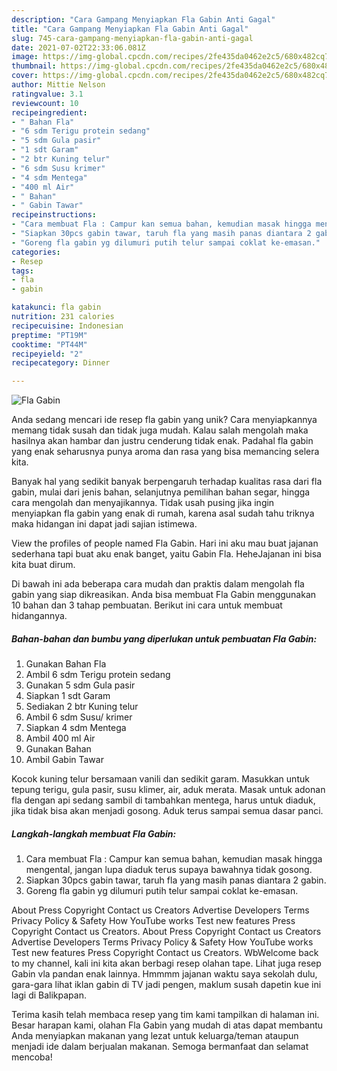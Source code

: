 ```yaml
---
description: "Cara Gampang Menyiapkan Fla Gabin Anti Gagal"
title: "Cara Gampang Menyiapkan Fla Gabin Anti Gagal"
slug: 745-cara-gampang-menyiapkan-fla-gabin-anti-gagal
date: 2021-07-02T22:33:06.081Z
image: https://img-global.cpcdn.com/recipes/2fe435da0462e2c5/680x482cq70/fla-gabin-foto-resep-utama.jpg
thumbnail: https://img-global.cpcdn.com/recipes/2fe435da0462e2c5/680x482cq70/fla-gabin-foto-resep-utama.jpg
cover: https://img-global.cpcdn.com/recipes/2fe435da0462e2c5/680x482cq70/fla-gabin-foto-resep-utama.jpg
author: Mittie Nelson
ratingvalue: 3.1
reviewcount: 10
recipeingredient:
- " Bahan Fla"
- "6 sdm Terigu protein sedang"
- "5 sdm Gula pasir"
- "1 sdt Garam"
- "2 btr Kuning telur"
- "6 sdm Susu krimer"
- "4 sdm Mentega"
- "400 ml Air"
- " Bahan"
- " Gabin Tawar"
recipeinstructions:
- "Cara membuat Fla : Campur kan semua bahan, kemudian masak hingga mengental, jangan lupa diaduk terus supaya bawahnya tidak gosong."
- "Siapkan 30pcs gabin tawar, taruh fla yang masih panas diantara 2 gabin."
- "Goreng fla gabin yg dilumuri putih telur sampai coklat ke-emasan."
categories:
- Resep
tags:
- fla
- gabin

katakunci: fla gabin 
nutrition: 231 calories
recipecuisine: Indonesian
preptime: "PT19M"
cooktime: "PT44M"
recipeyield: "2"
recipecategory: Dinner

---
```



![Fla Gabin](https://img-global.cpcdn.com/recipes/2fe435da0462e2c5/680x482cq70/fla-gabin-foto-resep-utama.jpg)

Anda sedang mencari ide resep fla gabin yang unik? Cara menyiapkannya memang tidak susah dan tidak juga mudah. Kalau salah mengolah maka hasilnya akan hambar dan justru cenderung tidak enak. Padahal fla gabin yang enak seharusnya punya aroma dan rasa yang bisa memancing selera kita.

Banyak hal yang sedikit banyak berpengaruh terhadap kualitas rasa dari fla gabin, mulai dari jenis bahan, selanjutnya pemilihan bahan segar, hingga cara mengolah dan menyajikannya. Tidak usah pusing jika ingin menyiapkan fla gabin yang enak di rumah, karena asal sudah tahu triknya maka hidangan ini dapat jadi sajian istimewa.

View the profiles of people named Fla Gabin. Hari ini aku mau buat jajanan sederhana tapi buat aku enak banget, yaitu Gabin Fla. HeheJajanan ini bisa kita buat dirum.


Di bawah ini ada beberapa cara mudah dan praktis dalam mengolah fla gabin yang siap dikreasikan. Anda bisa membuat Fla Gabin menggunakan 10 bahan dan 3 tahap pembuatan. Berikut ini cara untuk membuat hidangannya.

<!--inarticleads1-->

##### Bahan-bahan dan bumbu yang diperlukan untuk pembuatan Fla Gabin:

1. Gunakan  Bahan Fla
1. Ambil 6 sdm Terigu protein sedang
1. Gunakan 5 sdm Gula pasir
1. Siapkan 1 sdt Garam
1. Sediakan 2 btr Kuning telur
1. Ambil 6 sdm Susu/ krimer
1. Siapkan 4 sdm Mentega
1. Ambil 400 ml Air
1. Gunakan  Bahan
1. Ambil  Gabin Tawar


Kocok kuning telur bersamaan vanili dan sedikit garam. Masukkan untuk tepung terigu, gula pasir, susu klimer, air, aduk merata. Masak untuk adonan fla dengan api sedang sambil di tambahkan mentega, harus untuk diaduk, jika tidak bisa akan menjadi gosong. Aduk terus sampai semua dasar panci. 

<!--inarticleads2-->

##### Langkah-langkah membuat Fla Gabin:

1. Cara membuat Fla : Campur kan semua bahan, kemudian masak hingga mengental, jangan lupa diaduk terus supaya bawahnya tidak gosong.
1. Siapkan 30pcs gabin tawar, taruh fla yang masih panas diantara 2 gabin.
1. Goreng fla gabin yg dilumuri putih telur sampai coklat ke-emasan.


About Press Copyright Contact us Creators Advertise Developers Terms Privacy Policy &amp; Safety How YouTube works Test new features Press Copyright Contact us Creators. About Press Copyright Contact us Creators Advertise Developers Terms Privacy Policy &amp; Safety How YouTube works Test new features Press Copyright Contact us Creators. WbWelcome back to my channel, kali ini kita akan berbagi resep olahan tape. Lihat juga resep Gabin vla pandan enak lainnya. Hmmmm jajanan waktu saya sekolah dulu, gara-gara lihat iklan gabin di TV jadi pengen, maklum susah dapetin kue ini lagi di Balikpapan. 

Terima kasih telah membaca resep yang tim kami tampilkan di halaman ini. Besar harapan kami, olahan Fla Gabin yang mudah di atas dapat membantu Anda menyiapkan makanan yang lezat untuk keluarga/teman ataupun menjadi ide dalam berjualan makanan. Semoga bermanfaat dan selamat mencoba!
